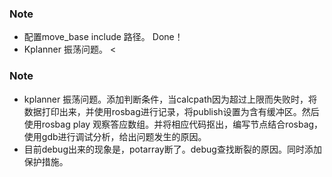 ### Note
- 配置move_base include 路径。 Done！
- Kplanner 振荡问题。 < 

### Note
- kplanner 振荡问题。添加判断条件，当calcpath因为超过上限而失败时，将数据打印出来，并使用rosbag进行记录，将publish设置为含有缓冲区。然后使用rosbag play 观察答应数组。并将相应代码抠出，编写节点结合rosbag，使用gdb进行调试分析，给出问题发生的原因。
- 目前debug出来的现象是，potarray断了。debug查找断裂的原因。同时添加保护措施。

